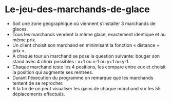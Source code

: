 # Le-jeu-des-marchands-de-glace
* Soit une zone géographique où viennent s’installer 3 marchands de glaces.
* Tous les marchands vendent la même glace, exactement identique et au même prix.
* Un client choisit son marchand en minimisant la fonction « distance + prix ».
* A chaque tour un marchand se pose la question suivante: bouger son stand avec 4 choix possibles : x+1 ou x-1 ou y+1 ou y-1.
* Chaque marchand teste les 4 positions, les compare entre eux et choisit la position qui augmente ses rentrées.
* Durant l'éxecution du programme on remarque que les marchands tentent de se reprocher.
* A la fin de on peut visualiser les gains de chaque marchand sur les 55 déplacements effectués.
